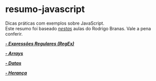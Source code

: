 # resumo-javascript
Dicas práticas com exemplos sobre JavaScript.  
Este resumo foi baseado *[nestas](https://www.youtube.com/playlist?list=PLQCmSnNFVYnT1-oeDOSBnt164802rkegc)* aulas do Rodrigo Branas. Vale a pena conferir.

***[- Expressões Regulares (RegEx)](https://github.com/davidalves1/resumo-javascript/blob/master/expressoes-regulares.md)***  

***[- Arrays](https://github.com/davidalves1/resumo-javascript/blob/master/arrays.md)***

***[- Datas](https://github.com/davidalves1/resumo-javascript/blob/master/datas.md)***

***[- Herança](https://github.com/davidalves1/resumo-javascript/blob/master/heranca.md)***
